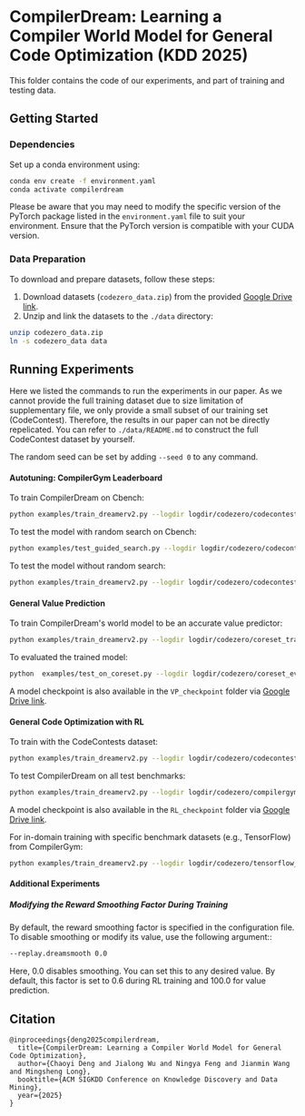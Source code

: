 # CompilerDream: Learning a Compiler World Model for General Code Optimization (KDD 2025)

This folder contains the code of our experiments, and part of training and testing data.

## Getting Started

### Dependencies

Set up a conda environment using:

```bash
conda env create -f environment.yaml
conda activate compilerdream
```

Please be aware that you may need to modify the specific version of the PyTorch package listed in the `environment.yaml` file to suit your environment. Ensure that the PyTorch version is compatible with your CUDA version.


### Data Preparation

To download and prepare datasets, follow these steps:

1. Download datasets (`codezero_data.zip`) from the provided [Google Drive link](https://drive.google.com/drive/folders/1fbJGZ52TRv0K3eMd2nIgbLf8ZQKb8H49?usp=sharing).
2. Unzip and link the datasets to the `./data` directory:

```bash
unzip codezero_data.zip
ln -s codezero_data data
```

## Running Experiments

Here we listed the commands to run the experiments in our paper. As we cannot provide the full training dataset due to size limitation of supplementary file, we only provide a small subset of our training set (CodeContest). Therefore, the results in our paper can not be directly repelicated. You can refer to `./data/README.md` to construct the full CodeContest dataset by yourself.

The random seed can be set by adding `--seed 0` to any command.



#### Autotuning: CompilerGym Leaderboard

To train CompilerDream on Cbench:

```bash
python examples/train_dreamerv2.py --logdir logdir/codezero/codecontest_cbench_nolimit --configs compilergym compilergym_dv3 cbench_train_nolimit  --enable_test True --test_interval 5 --eval_eps 100 --save_all_models True
```

To test the model with random search on Cbench:

```bash
python examples/test_guided_search.py --logdir logdir/codezero/codecontest_cbench_test --configs compilergym compilergym_dv3 cbench_train_nolimit  --task compilergym_cbench --load_logdir [path/to/model/directory]  --no_eval True
```

To test the model without random search:

```bash
python examples/train_dreamerv2.py --logdir logdir/codezero/codecontest_cbench_200step --configs compilergym compilergym_dv3 test --task compilergym_cbench --enable_test True --test_interval 5 --eval_eps 100 --save_all_models True --test_dataset cbench --test_eps 23 --eval_eps 23 --compilergym.act_space 'NoLimit'  --load_logdir [path/to/model/directory]
```

#### General Value Prediction

To train CompilerDream's world model to be an accurate value predictor:

```bash
python examples/train_dreamerv2.py --logdir logdir/codezero/coreset_train --configs compilergym compilergym_dv3 coreset_train --task compilergym_file_dataset_codecontest --enable_test True --test_interval 5 --save_all_models True --no_eval True
```

To evaluated the trained model:

```bash
python  examples/test_on_coreset.py --logdir logdir/codezero/coreset_eval --configs compilergym compilergym_dv3 coreset_test --task compilergym_cbench --load_logdir [path/to/model/directory] --no_eval True  
```
A model checkpoint is also available in the `VP_checkpoint` folder via [Google Drive link](https://drive.google.com/drive/folders/1fbJGZ52TRv0K3eMd2nIgbLf8ZQKb8H49?usp=sharing).

#### General Code Optimization with RL

To train with the CodeContests dataset:

```bash
python examples/train_dreamerv2.py --logdir logdir/codezero/codecontest_trained --configs compilergym compilergym_dv3 --task compilergym_file_dataset_codecontest --enable_test True --test_interval 5 --eval_eps 100 --save_all_models True
```

To test CompilerDream on all test benchmarks:

```bash
python examples/train_dreamerv2.py --logdir logdir/codezero/compilergym_eval --configs compilergym compilergym_dv3 test --task compilergym_cbench --load_logdir [path/to/model/directory]
```
A model checkpoint is also available in the `RL_checkpoint` folder via [Google Drive link](https://drive.google.com/drive/folders/1fbJGZ52TRv0K3eMd2nIgbLf8ZQKb8H49?usp=sharing).


For in-domain training with specific benchmark datasets (e.g., TensorFlow) from CompilerGym:

```bash
python examples/train_dreamerv2.py --logdir logdir/codezero/tensorflow_trained --configs compilergym compilergym_dv3 --task compilergym_tensorflow --enable_val True
```
#### Additional Experiments

##### Modifying the Reward Smoothing Factor During Training

By default, the reward smoothing factor is specified in the configuration file. To disable smoothing or modify its value, use the following argument::
```bash
--replay.dreamsmooth 0.0
```
Here, 0.0 disables smoothing. You can set this to any desired value. By default, this factor is set to 0.6 during RL training and 100.0 for value prediction.

## Citation

```
@inproceedings{deng2025compilerdream,
  title={CompilerDream: Learning a Compiler World Model for General Code Optimization},
  author={Chaoyi Deng and Jialong Wu and Ningya Feng and Jianmin Wang and Mingsheng Long},
  booktitle={ACM SIGKDD Conference on Knowledge Discovery and Data Mining},
  year={2025}
}
```
